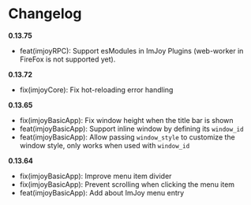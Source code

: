 # Changelog
**0.13.75**
 - feat(imjoyRPC): Support esModules in ImJoy Plugins (web-worker in FireFox is not supported yet).

**0.13.72**
 - fix(imjoyCore): Fix hot-reloading error handling

**0.13.65**
 - fix(imjoyBasicApp): Fix window height when the title bar is shown
 - feat(imjoyBasicApp): Support inline window by defining its `window_id`
 - feat(imjoyBasicApp): Allow passing `window_style` to customize the window style, only works when used with `window_id`

**0.13.64**
 - fix(imjoyBasicApp): Improve menu item divider
 - fix(imjoyBasicApp): Prevent scrolling when clicking the menu item
 - feat(imjoyBasicApp): Add about ImJoy menu entry